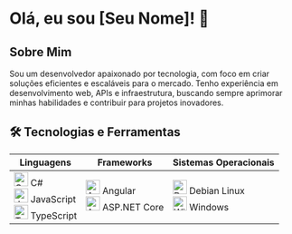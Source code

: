 # Olá, eu sou [Seu Nome]! 👋

## Sobre Mim
Sou um desenvolvedor apaixonado por tecnologia, com foco em criar soluções eficientes e escaláveis para o mercado. Tenho experiência em desenvolvimento web, APIs e infraestrutura, buscando sempre aprimorar minhas habilidades e contribuir para projetos inovadores.

## 🛠️ Tecnologias e Ferramentas

| **Linguagens** | **Frameworks** | **Sistemas Operacionais** |
|--------------|--------------|---------------------|
| <img src="https://cdn.jsdelivr.net/gh/devicons/devicon/icons/csharp/csharp-original.svg" alt="C#" width="25" height="25" /> C# <br> <img src="https://cdn.jsdelivr.net/gh/devicons/devicon/icons/javascript/javascript-original.svg" alt="JavaScript" width="25" height="25" /> JavaScript <br> <img src="https://cdn.jsdelivr.net/gh/devicons/devicon/icons/typescript/typescript-original.svg" alt="TypeScript" width="25" height="25" /> TypeScript | <img src="https://cdn.jsdelivr.net/gh/devicons/devicon/icons/angularjs/angularjs-original.svg" alt="Angular" width="25" height="25" /> Angular <br> <img src="https://cdn.jsdelivr.net/gh/devicons/devicon/icons/dot-net/dot-net-original.svg" alt="ASP.NET Core" width="25" height="25" /> ASP.NET Core | <img src="https://cdn.jsdelivr.net/gh/devicons/devicon/icons/debian/debian-original.svg" alt="Debian" width="25" height="25" /> Debian Linux <br> <img src="https://cdn.jsdelivr.net/gh/devicons/devicon/icons/windows8/windows8-original.svg" alt="Windows" width="25" height="25" /> Windows |
